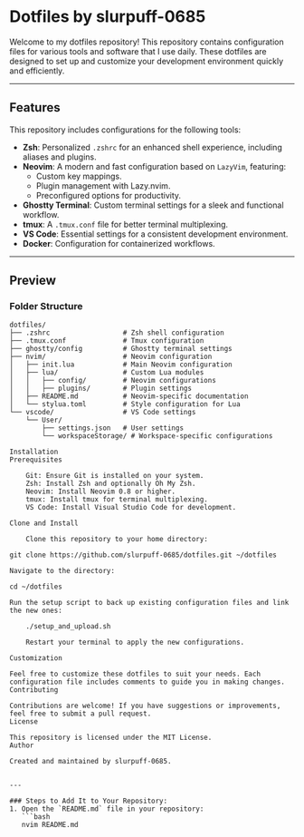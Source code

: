 # Dotfiles by slurpuff-0685

Welcome to my dotfiles repository! This repository contains configuration files for various tools and software that I use daily. These dotfiles are designed to set up and customize your development environment quickly and efficiently.

---

## Features

This repository includes configurations for the following tools:
- **Zsh**: Personalized `.zshrc` for an enhanced shell experience, including aliases and plugins.
- **Neovim**: A modern and fast configuration based on `LazyVim`, featuring:
  - Custom key mappings.
  - Plugin management with Lazy.nvim.
  - Preconfigured options for productivity.
- **Ghostty Terminal**: Custom terminal settings for a sleek and functional workflow.
- **tmux**: A `.tmux.conf` file for better terminal multiplexing.
- **VS Code**: Essential settings for a consistent development environment.
- **Docker**: Configuration for containerized workflows.

---

## Preview

### Folder Structure

```plaintext
dotfiles/
├── .zshrc                  # Zsh shell configuration
├── .tmux.conf              # Tmux configuration
├── ghostty/config          # Ghostty terminal settings
├── nvim/                   # Neovim configuration
│   ├── init.lua            # Main Neovim configuration
│   ├── lua/                # Custom Lua modules
│   │   ├── config/         # Neovim configurations
│   │   ├── plugins/        # Plugin settings
│   ├── README.md           # Neovim-specific documentation
│   └── stylua.toml         # Style configuration for Lua
└── vscode/                 # VS Code settings
    └── User/
        ├── settings.json   # User settings
        └── workspaceStorage/ # Workspace-specific configurations

Installation
Prerequisites

    Git: Ensure Git is installed on your system.
    Zsh: Install Zsh and optionally Oh My Zsh.
    Neovim: Install Neovim 0.8 or higher.
    tmux: Install tmux for terminal multiplexing.
    VS Code: Install Visual Studio Code for development.

Clone and Install

    Clone this repository to your home directory:

git clone https://github.com/slurpuff-0685/dotfiles.git ~/dotfiles

Navigate to the directory:

cd ~/dotfiles

Run the setup script to back up existing configuration files and link the new ones:

    ./setup_and_upload.sh

    Restart your terminal to apply the new configurations.

Customization

Feel free to customize these dotfiles to suit your needs. Each configuration file includes comments to guide you in making changes.
Contributing

Contributions are welcome! If you have suggestions or improvements, feel free to submit a pull request.
License

This repository is licensed under the MIT License.
Author

Created and maintained by slurpuff-0685.


---

### Steps to Add It to Your Repository:
1. Open the `README.md` file in your repository:
   ```bash
   nvim README.md
